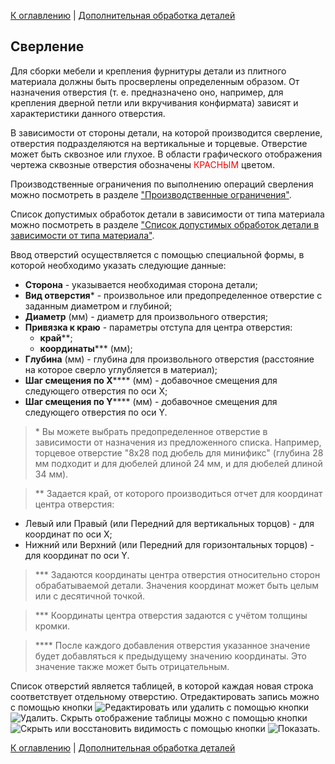 [К оглавлению](/service/doc/?cid=dsp) | [Дополнительная обработка деталей](/service/doc/?cid=dsp&s=detail-additives)
## Сверление

Для сборки мебели и крепления фурнитуры детали из плитного материала должны быть просверлены определенным образом.
От назначения отверстия (т. е. предназначено оно, например, для крепления дверной петли или вкручивания конфирмата) зависят и характеристики данного отверстия.

В зависимости от стороны детали, на которой производится сверление, отверстия подразделяются на вертикальные и торцевые.
Отверстие может быть сквозное или глухое. В области графического отображения чертежа сквозные отверстия обозначены <span style="color: red;">КРАСНЫМ</span> цветом.

Производственные ограничения по выполнению операций сверления можно посмотреть в разделе ["Производственные ограничения"](/service/doc/?cid=dsp&s=limitations#drilling-operations-limits).

Список допустимых обработок детали в зависимости от типа материала можно посмотреть в разделе ["Список допустимых обработок детали в зависимости от типа материала"](/service/doc/?cid=dsp&s=operations-list).

Ввод отверстий осуществляется с помощью специальной формы, в которой необходимо указать следующие данные:

- __Сторона__ - указывается необходимая сторона детали;
- __Вид отверстия__&ast; - произвольное или предопределенное отверстие с заданным диаметром и глубиной;
- __Диаметр__ (мм) - диаметр для произвольного отверстия;
- __Привязка к краю__ - параметры отступа для центра отверстия:
	- __край__&ast;&ast;;
    - __координаты__&ast;&ast;&ast; (мм);
- __Глубина__ (мм) - глубина для произвольного отверстия (расстояние на которое сверло углубляется в материал);
- __Шаг смещения по X__&ast;&ast;&ast;&ast; (мм) - добавочное смещения для следующего отверстия по оси X;
- __Шаг смещения по Y__&ast;&ast;&ast;&ast; (мм) - добавочное смещения для следующего отверстия по оси Y.

> &ast; Вы можете выбрать предопределенное отверстие в зависимости от назначения из предложенного списка.
Например, торцевое отверстие "8x28 под дюбель для минификс" (глубина 28 мм подходит и для дюбелей длиной 24 мм, и для дюбелей длиной 34 мм).

> &ast;&ast; Задается край, от которого производиться отчет для координат центра отверстия:
>
- Левый или Правый (или Передний для вертикальных торцов) - для координат по оси X;
- Нижний или Верхний (или Передний для горизонтальных торцов) - для координат по оси Y.

> &ast;&ast;&ast; Задаются координаты центра отверстия относительно сторон обрабатываемой детали.
Значения координат может быть целым или с десятичной точкой.

> &ast;&ast;&ast; Координаты центра отверстия задаются с учётом толщины кромки.


> &ast;&ast;&ast;&ast; После каждого добавления отверстия указанное значение будет добавляться к предыдущему значению координаты. Это значение также может быть отрицательным.


Список отверстий является таблицей, в которой каждая новая строка соответствует отдельному отверстию.
Отредактировать запись можно с помощью кнопки ![Редактировать](/service/doc/img/button-edit.png) или удалить с помощью кнопки ![Удалить](/service/doc/img/button-delete.png).
Скрыть отображение таблицы можно с помощью кнопки ![Скрыть](/service/doc/img/button-hide.png) или восстановить видимость с помощью кнопки ![Показать](/service/doc/img/button-show.png).

[К оглавлению](/service/doc/?cid=dsp) | [Дополнительная обработка деталей](/service/doc/?cid=dsp&s=detail-additives)